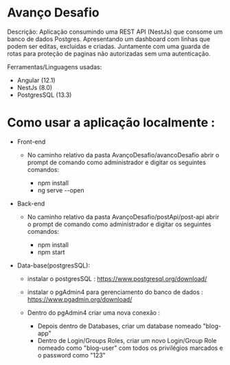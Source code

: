 # Avanço Desafio

Descrição:
Aplicação consumindo uma REST API (NestJs) que consome um banco de dados Postgres. Apresentando um dashboard com linhas que podem ser editas, excluidas e criadas. Juntamente com uma guarda de rotas para proteção de paginas não autorizadas sem uma autenticação.
					
   
Ferramentas/Linguagens usadas:

   - Angular (12.1)
   - NestJs  (8.0)
   - PostgresSQL (13.3)
					
# Como usar a aplicação localmente :

* Front-end

   * No caminho relativo da pasta AvançoDesafio/avancoDesafio abrir o prompt de comando como administrador e digitar os seguintes comandos:
    
      - npm install
      - ng serve --open
      

* Back-end

    * No caminho relativo da pasta AvançoDesafio/postApi/post-api abrir o prompt de comando como administrador e digitar os seguintes comandos: 
    
        - npm install
        - npm start
        
        
 * Data-base(postgresSQL):
 
    * instalar o postgresSQL : https://www.postgresql.org/download/
    * instalar o pgAdmin4 para gerenciamento do banco de dados : https://www.pgadmin.org/download/
    * Dentro do pgAdmin4 criar uma nova conexão :
    
       - Depois dentro de Databases, criar um database nomeado "blog-app" 
       - Dentro de Login/Groups Roles, criar um novo Login/Group Role nomeado como "blog-user" com todos os privilégios marcados e o password como "123"
       
					
					
		
 
